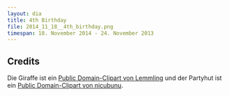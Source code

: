 ```yaml
---
layout: dia
title: 4th Birthday
file: 2014_11_18__4th_birthday.png
timespan: 18. November 2014 - 24. November 2013
---
```


## Credits

Die Giraffe ist ein [Public Domain-Clipart von Lemmling](http://openclipart.org/detail/17628/cartoon-giraffe-by-lemmling) und der Partyhut ist ein [Public Domain-Clipart von nicubunu](http://openclipart.org/detail/93931/birthday-icon-by-nicubunu-93931).
